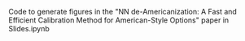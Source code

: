 Code to generate figures in the "NN de-Americanization: A Fast and Efficient Calibration Method for American-Style Options" paper in Slides.ipynb
